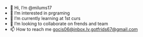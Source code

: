 - 👋 Hi, I’m @milums17
- 👀 I’m interested in prgraming
- 🌱 I’m currently learning at 1st curs
- 💞️ I’m looking to collaborate on frends and team
- 📫 How to reach me gocis06@inbox.lv,gotfrids67@gmail.com

<!---
milums17/milums17 is a ✨ special ✨ repository because its `README.md` (this file) appears on your GitHub profile.
You can click the Preview link to take a look at your changes.
--->
